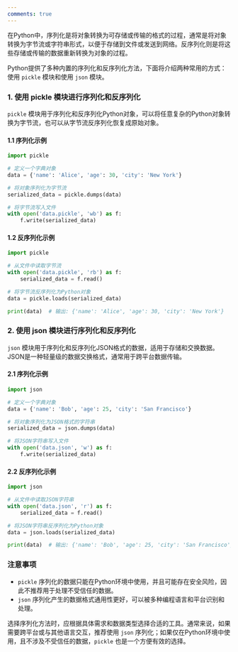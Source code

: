 ```yaml
---
comments: true
---
```


在Python中，序列化是将对象转换为可存储或传输的格式的过程，通常是将对象转换为字节流或字符串形式，以便于存储到文件或发送到网络。反序列化则是将这些存储或传输的数据重新转换为对象的过程。

Python提供了多种内置的序列化和反序列化方法，下面将介绍两种常用的方式：使用 `pickle` 模块和使用 `json` 模块。

### 1. 使用 pickle 模块进行序列化和反序列化

`pickle` 模块用于序列化和反序列化Python对象，可以将任意复杂的Python对象转换为字节流，也可以从字节流反序列化恢复成原始对象。

#### 1.1 序列化示例

```python
import pickle

# 定义一个字典对象
data = {'name': 'Alice', 'age': 30, 'city': 'New York'}

# 将对象序列化为字节流
serialized_data = pickle.dumps(data)

# 将字节流写入文件
with open('data.pickle', 'wb') as f:
    f.write(serialized_data)
```

#### 1.2 反序列化示例

```python
import pickle

# 从文件中读取字节流
with open('data.pickle', 'rb') as f:
    serialized_data = f.read()

# 将字节流反序列化为Python对象
data = pickle.loads(serialized_data)

print(data)  # 输出: {'name': 'Alice', 'age': 30, 'city': 'New York'}
```

### 2. 使用 json 模块进行序列化和反序列化

`json` 模块用于序列化和反序列化JSON格式的数据，适用于存储和交换数据。JSON是一种轻量级的数据交换格式，通常用于跨平台数据传输。

#### 2.1 序列化示例

```python
import json

# 定义一个字典对象
data = {'name': 'Bob', 'age': 25, 'city': 'San Francisco'}

# 将对象序列化为JSON格式的字符串
serialized_data = json.dumps(data)

# 将JSON字符串写入文件
with open('data.json', 'w') as f:
    f.write(serialized_data)
```

#### 2.2 反序列化示例

```python
import json

# 从文件中读取JSON字符串
with open('data.json', 'r') as f:
    serialized_data = f.read()

# 将JSON字符串反序列化为Python对象
data = json.loads(serialized_data)

print(data)  # 输出: {'name': 'Bob', 'age': 25, 'city': 'San Francisco'}
```

### 注意事项

- `pickle` 序列化的数据只能在Python环境中使用，并且可能存在安全风险，因此不推荐用于处理不受信任的数据。
- `json` 序列化产生的数据格式通用性更好，可以被多种编程语言和平台识别和处理。

选择序列化方法时，应根据具体需求和数据类型选择合适的工具。通常来说，如果需要跨平台或与其他语言交互，推荐使用 `json` 序列化；如果仅在Python环境中使用，且不涉及不受信任的数据，`pickle` 也是一个方便有效的选择。